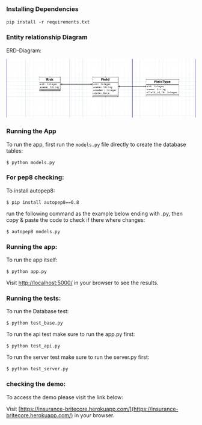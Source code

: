 ### Installing Dependencies

```
pip install -r requirements.txt
```
### Entity relationship Diagram

ERD-Diagram:

![Screenshot](ERD.png)

### Running the App

To run the app, first run the `models.py` file directly to create the database tables:

```
$ python models.py
```

### For pep8 checking:

To install autopep8:

```
$ pip install autopep8==0.8
```

run the following command as the example below ending with .py,
then copy & paste the code to check if there where changes:

```
$ autopep8 models.py
```
### Running the app:
To run the app itself:

```
$ python app.py
```

Visit [http://localhost:5000/](http://localhost:5000/) in your browser to see the results.

### Running the tests:

To run the Database test:

```
$ python test_base.py
```

To run the api test make sure to run the app.py first:

```
$ python test_api.py
```

To run the server test make sure to run the server.py first:

```
$ python test_server.py
```

### checking the demo:
To access the demo please visit the link below:

Visit [https://insurance-britecore.herokuapp.com/](https://insurance-britecore.herokuapp.com/) in your browser.
